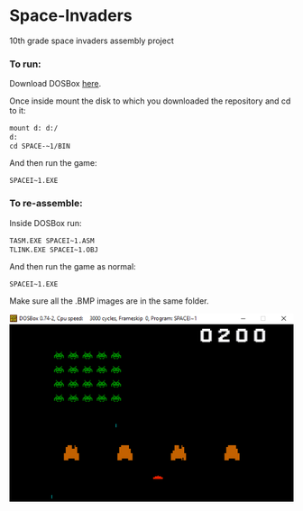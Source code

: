 # Space-Invaders
10th grade space invaders assembly project

### To run:
Download DOSBox [here](https://www.dosbox.com/download.php?main=1).

Once inside mount the disk to which you downloaded the repository and cd to it:
``` 
mount d: d:/
d:
cd SPACE-~1/BIN
```
And then run the game:
```
SPACEI~1.EXE
```

### To re-assemble:
Inside DOSBox run:
```
TASM.EXE SPACEI~1.ASM
TLINK.EXE SPACEI~1.OBJ
```
And then run the game as normal:
```
SPACEI~1.EXE
```
Make sure all the .BMP images are in the same folder.
    
![The project](Space_Invaders.png)
